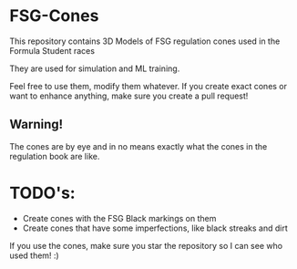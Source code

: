 # FSG-Cones
This repository contains 3D Models of FSG regulation cones used in the Formula Student races

They are used for simulation and ML training.

Feel free to use them, modify them whatever. If you create exact cones or want to enhance anything, make sure you create a pull request!

## Warning!
The cones are by eye and in no means exactly what the cones in the regulation book are like.

# TODO's:

- Create cones with the FSG Black markings on them
- Create cones that have some imperfections, like black streaks and dirt

If you use the cones, make sure you star the repository so I can see who used them! :)
